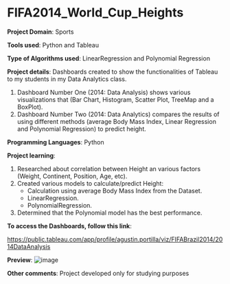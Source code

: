 # FIFA2014_World_Cup_Heights

**Project Domain**: Sports

**Tools used**: Python and Tableau

**Type of Algorithms used**: LinearRegression and Polynomial Regression

**Project details**: Dashboards created to show the functionalities of Tableau to my students in my Data Analytics class. 
  
1. Dashboard Number One (2014: Data Analysis) shows various visualizations that (Bar Chart, Histogram, Scatter Plot, TreeMap and a BoxPlot).
2. Dashboard Number Two (2014: Data Analytics) compares the results of using different methods (average Body Mass Index, Linear Regression and Polynomial Regression) to predict height.

**Programming Languages**: Python

**Project learning**:

1. Researched about correlation between Height an various factors (Weight, Continent, Position, Age, etc).
2. Created various models to calculate/predict Height:
   - Calculation using average Body Mass Index from the Dataset.
   - LinearRegression.
   - PolynomialRegression.
4. Determined that the Polynomial model has the best performance.


**To access the Dashboards, follow this link**:

https://public.tableau.com/app/profile/agustin.portilla/viz/FIFABrazil2014/2014DataAnalysis

**Preview**:
![image](https://user-images.githubusercontent.com/89322259/144755625-a79d7081-55bb-45bc-a5fe-dd0482fb5186.png)

**Other comments**: Project developed only for studying purposes
